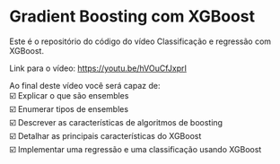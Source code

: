 # Gradient Boosting com XGBoost

Este é o repositório do código do vídeo Classificação e regressão com XGBoost.

Link para o vídeo: https://youtu.be/hVOuCfJxprI

Ao final deste vídeo você será capaz de:  
☑️ Explicar o que são ensembles  
☑️ Enumerar tipos de ensembles  
☑️ Descrever as características de algoritmos de boosting  
☑️ Detalhar as principais características do XGBoost  
☑️ Implementar uma regressão e uma classificação usando XGBoost
